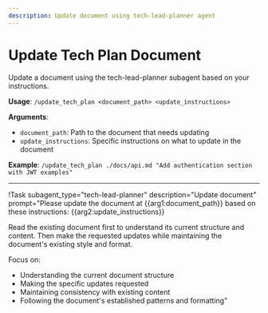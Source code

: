 ```yaml
---
description: Update document using tech-lead-planner agent
---
```


# Update Tech Plan Document

Update a document using the tech-lead-planner subagent based on your instructions.

**Usage**: `/update_tech_plan <document_path> <update_instructions>`

**Arguments**:
- `document_path`: Path to the document that needs updating
- `update_instructions`: Specific instructions on what to update in the document

**Example**: `/update_tech_plan ./docs/api.md "Add authentication section with JWT examples"`

---

!Task subagent_type="tech-lead-planner" description="Update document" prompt="Please update the document at {{arg1:document_path}} based on these instructions: {{arg2:update_instructions}}

Read the existing document first to understand its current structure and content. Then make the requested updates while maintaining the document's existing style and format.

Focus on:
- Understanding the current document structure
- Making the specific updates requested
- Maintaining consistency with existing content
- Following the document's established patterns and formatting"
